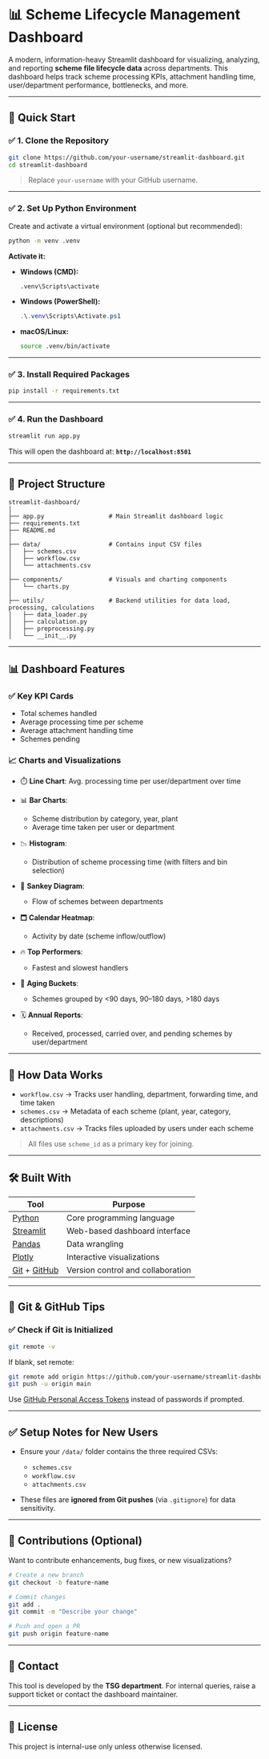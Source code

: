 # 📊 Scheme Lifecycle Management Dashboard

A modern, information-heavy Streamlit dashboard for visualizing, analyzing, and reporting **scheme file lifecycle data** across departments.
This dashboard helps track scheme processing KPIs, attachment handling time, user/department performance, bottlenecks, and more.

---

## 🚀 Quick Start

### ✅ 1. Clone the Repository

```bash
git clone https://github.com/your-username/streamlit-dashboard.git
cd streamlit-dashboard
```

> Replace `your-username` with your GitHub username.

---

### ✅ 2. Set Up Python Environment

Create and activate a virtual environment (optional but recommended):

```bash
python -m venv .venv
```

**Activate it:**

* **Windows (CMD):**

  ```bash
  .venv\Scripts\activate
  ```
* **Windows (PowerShell):**

  ```powershell
  .\.venv\Scripts\Activate.ps1
  ```
* **macOS/Linux:**

  ```bash
  source .venv/bin/activate
  ```

---

### ✅ 3. Install Required Packages

```bash
pip install -r requirements.txt
```

---

### ✅ 4. Run the Dashboard

```bash
streamlit run app.py
```

This will open the dashboard at:
**`http://localhost:8501`**

---

## 📁 Project Structure

```
streamlit-dashboard/
│
├── app.py                  # Main Streamlit dashboard logic
├── requirements.txt
├── README.md
│
├── data/                   # Contains input CSV files
│   ├── schemes.csv
│   ├── workflow.csv
│   └── attachments.csv
│
├── components/             # Visuals and charting components
│   └── charts.py
│
├── utils/                  # Backend utilities for data load, processing, calculations
│   ├── data_loader.py
│   ├── calculation.py
│   ├── preprocessing.py
│   └── __init__.py
```

---

## 📊 Dashboard Features

### ✅ Key KPI Cards

* Total schemes handled
* Average processing time per scheme
* Average attachment handling time
* Schemes pending

### 📈 Charts and Visualizations

* ⏱️ **Line Chart**: Avg. processing time per user/department over time
* 📊 **Bar Charts**:

  * Scheme distribution by category, year, plant
  * Average time taken per user or department
* 📉 **Histogram**:

  * Distribution of scheme processing time (with filters and bin selection)
* 🔁 **Sankey Diagram**:

  * Flow of schemes between departments
* 🗖️ **Calendar Heatmap**:

  * Activity by date (scheme inflow/outflow)
* 🔥 **Top Performers**:

  * Fastest and slowest handlers
* 📂 **Aging Buckets**:

  * Schemes grouped by <90 days, 90–180 days, >180 days
* 🗓️ **Annual Reports**:

  * Received, processed, carried over, and pending schemes by user/department

---

## 🧠 How Data Works

* `workflow.csv` → Tracks user handling, department, forwarding time, and time taken
* `schemes.csv` → Metadata of each scheme (plant, year, category, descriptions)
* `attachments.csv` → Tracks files uploaded by users under each scheme

> All files use `scheme_id` as a primary key for joining.

---

## 🛠️ Built With

| Tool                                                        | Purpose                           |
| ----------------------------------------------------------- | --------------------------------- |
| [Python](https://www.python.org/)                           | Core programming language         |
| [Streamlit](https://streamlit.io/)                          | Web-based dashboard interface     |
| [Pandas](https://pandas.pydata.org/)                        | Data wrangling                    |
| [Plotly](https://plotly.com/)                               | Interactive visualizations        |
| [Git](https://git-scm.com/) + [GitHub](https://github.com/) | Version control and collaboration |

---

## 🔐 Git & GitHub Tips

### ✅ Check if Git is Initialized

```bash
git remote -v
```

If blank, set remote:

```bash
git remote add origin https://github.com/your-username/streamlit-dashboard.git
git push -u origin main
```

Use [GitHub Personal Access Tokens](https://github.com/settings/tokens) instead of passwords if prompted.

---

## ✅ Setup Notes for New Users

* Ensure your `/data/` folder contains the three required CSVs:

  * `schemes.csv`
  * `workflow.csv`
  * `attachments.csv`
* These files are **ignored from Git pushes** (via `.gitignore`) for data sensitivity.

---

## 🤝 Contributions (Optional)

Want to contribute enhancements, bug fixes, or new visualizations?

```bash
# Create a new branch
git checkout -b feature-name

# Commit changes
git add .
git commit -m "Describe your change"

# Push and open a PR
git push origin feature-name
```

---

## 📧 Contact

This tool is developed by the **TSG department**.
For internal queries, raise a support ticket or contact the dashboard maintainer.

---

## 📝 License

This project is internal-use only unless otherwise licensed.
